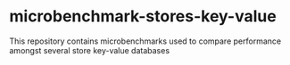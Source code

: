 # microbenchmark-stores-key-value
This repository contains microbenchmarks used to compare performance amongst several store key-value databases
